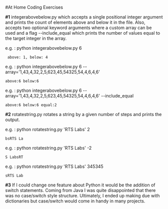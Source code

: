 #At Home Coding Exercises

**#1**   integerabovebelow.py which accepts a single positional integer argument and prints the count of elements above and below it in the file. Also, accepts two optional keyword arguments where a custom array can be used and a flag --include_equal which prints the number of values equal to the target integer in the array.

e.g. : python integerabovebelow.py 6

     above: 1, below: 4

e.g. : python integerabovebelow.py 6 --array='1,43,4,32,2,5,623,45,54325,54,4,6,4,6'

    above:6 below:6
e.g. : python integerabovebelow.py 6 --array='1,43,4,32,2,5,623,45,54325,54,4,6,4,6' --include_equal

    above:6 below:6 equal:2
    
    

**#2** rotatestring.py rotates a string by a given number of steps and prints the output.

e.g. :  python rotatestring.py 'RTS Labs' 2
    
    bsRTS La
e.g. :  python rotatestring.py 'RTS Labs' -2

    S LabsRT

e.g. :  python rotatestring.py 'RTS Labs' 345345

    sRTS Lab



**#3** If I could change one feature about Python it would be the addition of switch statements. Coming from Java I was quite disappointed that there was no case/switch style structure. Ultimately, I ended up making due with dictionaries but case/switch would come in handy in many projects.   

